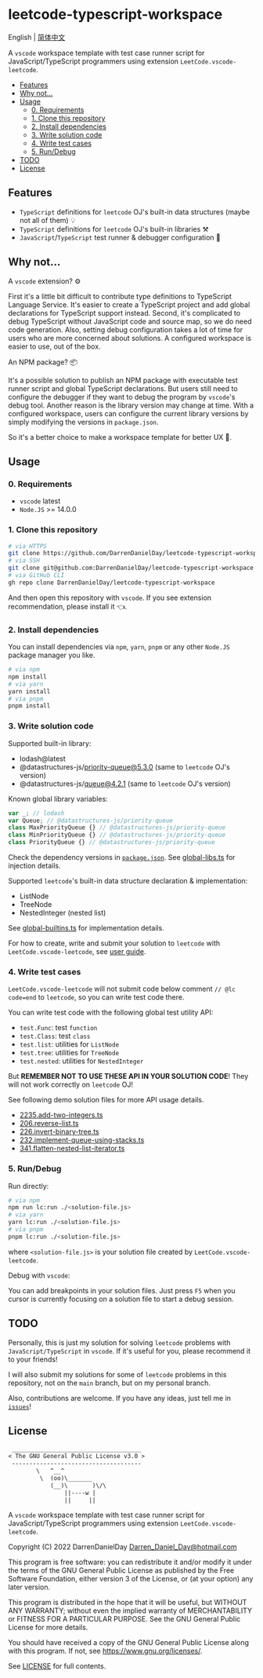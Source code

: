 # leetcode-typescript-workspace

English | [简体中文](./README.zh-CN.md)

A `vscode` workspace template with test case runner script for JavaScript/TypeScript programmers using extension `LeetCode.vscode-leetcode`.

- [Features](#features)
- [Why not...](#why-not)
- [Usage](#usage)
  - [0. Requirements](#0-requirements)
  - [1. Clone this repository](#1-clone-this-repository)
  - [2. Install dependencies](#2-install-dependencies)
  - [3. Write solution code](#3-write-solution-code)
  - [4. Write test cases](#4-write-test-cases)
  - [5. Run/Debug](#5-rundebug)
- [TODO](#todo)
- [License](#license)

## Features

- `TypeScript` definitions for `leetcode` OJ's built-in data structures (maybe not all of them) 💡
- `TypeScript` definitions for `leetcode` OJ's built-in libraries ⚒
- `JavaScript`/`TypeScript` test runner & debugger configuration 🐞

## Why not...

A `vscode` extension? ⚙

First it's a little bit difficult to contribute type definitions to TypeScript Language Service. It's easier to create a TypeScript project and add global declarations for TypeScript support instead. Second, it's complicated to debug TypeScript without JavaScript code and source map, so we do need code generation. Also, setting debug configuration takes a lot of time for users who are more concerned about solutions. A configured workspace is easier to use, out of the box.

An NPM package? 📦

It's a possible solution to publish an NPM package with executable test runner script and global TypeScript declarations. But users still need to configure the debugger if they want to debug the program by `vscode`'s debug tool. Another reason is the library version may change at time. With a configured workspace, users can configure the current library versions by simply modifying the versions in `package.json`.

So it's a better choice to make a workspace template for better UX 🎉.

## Usage

### 0. Requirements

- `vscode` latest
- `Node.JS` >= 14.0.0

### 1. Clone this repository

```sh
# via HTTPS
git clone https://github.com/DarrenDanielDay/leetcode-typescript-workspace.git
# via SSH
git clone git@github.com:DarrenDanielDay/leetcode-typescript-workspace.git
# via GitHub CLI
gh repo clone DarrenDanielDay/leetcode-typescript-workspace
```

And then open this repository with `vscode`. If you see extension recommendation, please install it 👈.

### 2. Install dependencies

You can install dependencies via `npm`, `yarn`, `pnpm` or any other `Node.JS` package manager you like.

```sh
# via npm
npm install
# via yarn
yarn install
# via pnpm
pnpm install
```

### 3. Write solution code

Supported built-in library:

- lodash@latest
- @datastructures-js/priority-queue@5.3.0 (same to `leetcode` OJ's version)
- @datastructures-js/queue@4.2.1 (same to `leetcode` OJ's version)

Known global library variables:

```ts
var _; // lodash
var Queue; // @datastructures-js/priority-queue
class MaxPriorityQueue {} // @datastructures-js/priority-queue
class MinPriorityQueue {} // @datastructures-js/priority-queue
class PriorityQueue {} // @datastructures-js/priority-queue
```

Check the dependency versions in [`package.json`](./package.json). See [global-libs.ts](./global-libs.ts) for injection details.

Supported `leetcode`'s built-in data structure declaration & implementation:

- ListNode
- TreeNode
- NestedInteger (nested list)

See [global-builtins.ts](./global-builtins.ts) for implementation details.

For how to create, write and submit your solution to `leetcode` with `LeetCode.vscode-leetcode`, see [user guide](https://github.com/LeetCode-OpenSource/vscode-leetcode).

### 4. Write test cases

`LeetCode.vscode-leetcode` will not submit code below comment `// @lc code=end` to `leetcode`, so you can write test code there.

You can write test code with the following global test utility API:

- `test.Func`: test `function`
- `test.Class`: test `class`
- `test.list`: utilities for `ListNode`
- `test.tree`: utilities for `TreeNode`
- `test.nested`: utilities for `NestedInteger`

But **REMEMBER NOT TO USE THESE API IN YOUR SOLUTION CODE**! They will not work correctly on `leetcode` OJ!

See following demo solution files for more API usage details.

- [2235.add-two-integers.ts](./2235.add-two-integers.ts)
- [206.reverse-list.ts](./206.reverse-list.ts)
- [226.invert-binary-tree.ts](./226.invert-binary-tree.ts)
- [232.implement-queue-using-stacks.ts](./232.implement-queue-using-stacks.ts)
- [341.flatten-nested-list-iterator.ts](./341.flatten-nested-list-iterator.ts)

### 5. Run/Debug

Run directly:

```sh
# via npm
npm run lc:run ./<solution-file.js>
# via yarn
yarn lc:run ./<solution-file.js>
# via pnpm
pnpm lc:run ./<solution-file.js>
```

where `<solution-file.js>` is your solution file created by `LeetCode.vscode-leetcode`.

Debug with `vscode`:

You can add breakpoints in your solution files. Just press `F5` when you cursor is currently focusing on a solution file to start a debug session.

## TODO

Personally, this is just my solution for solving `leetcode` problems with `JavaScript/TypeScript` in `vscode`. If it's useful for you, please recommend it to your friends!

I will also submit my solutions for some of `leetcode` problems in this repository, not on the `main` branch, but on my personal branch.

Also, contributions are welcome. If you have any ideas, just tell me in [`issues`](https://github.com/DarrenDanielDay/leetcode-typescript-workspace/issues)!

## License

```txt
 _____________________________________
< The GNU General Public License v3.0 >
 -------------------------------------
        \   ^__^
         \  (oo)\_______
            (__)\       )\/\
                ||----w |
                ||     ||
```

A `vscode` workspace template with test case runner script for JavaScript/TypeScript programmers using extension `LeetCode.vscode-leetcode`.

Copyright (C) 2022 DarrenDanielDay <Darren_Daniel_Day@hotmail.com>

This program is free software: you can redistribute it and/or modify it under the terms of the GNU General Public License as published by the Free Software Foundation, either version 3 of the License, or (at your option) any later version.

This program is distributed in the hope that it will be useful, but WITHOUT ANY WARRANTY; without even the implied warranty of MERCHANTABILITY or FITNESS FOR A PARTICULAR PURPOSE. See the GNU General Public License for more details.

You should have received a copy of the GNU General Public License along with this program. If not, see <https://www.gnu.org/licenses/>.

See [LICENSE](./LICENSE) for full contents.
